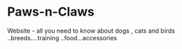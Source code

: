 # Paws-n-Claws

Website - all you need to know about dogs , cats and birds ..breeds....training ..food...accessories 
